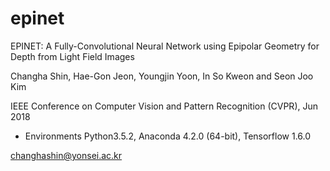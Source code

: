 # epinet
EPINET: A Fully-Convolutional Neural Network using Epipolar Geometry for Depth from Light Field Images

Changha Shin, Hae-Gon Jeon, Youngjin Yoon, In So Kweon and Seon Joo Kim 

IEEE Conference on Computer Vision and Pattern Recognition (CVPR), Jun 2018 

- Environments
 Python3.5.2, Anaconda 4.2.0 (64-bit), Tensorflow 1.6.0
 
 changhashin@yonsei.ac.kr

